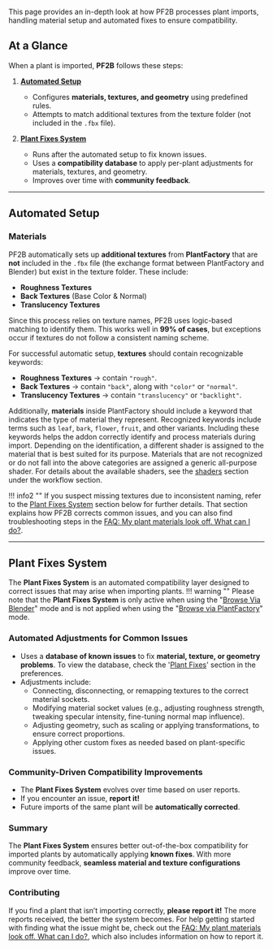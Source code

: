 This page provides an in-depth look at how PF2B processes plant imports, handling material setup and automated fixes to ensure compatibility.

## At a Glance

When a plant is imported, **PF2B** follows these steps:

1. [**Automated Setup**](#automated-setup)
    - Configures **materials, textures, and geometry** using predefined rules.
    - Attempts to match additional textures from the texture folder (not included in the `.fbx` file).

2. [**Plant Fixes System**](#plant-fixes-system)
    - Runs after the automated setup to fix known issues.
    - Uses a **compatibility database** to apply per-plant adjustments for materials, textures, and geometry.
    - Improves over time with **community feedback**.

---

## Automated Setup

### Materials

PF2B automatically sets up **additional textures** from **PlantFactory** that are **not** included in the `.fbx` file (the exchange format between PlantFactory and Blender) but exist in the texture folder. These include:

- **Roughness Textures**
- **Back Textures** (Base Color & Normal)
- **Translucency Textures**

Since this process relies on texture names, PF2B uses logic-based matching to identify them. This works well in **99% of cases**, but exceptions occur if textures do not follow a consistent naming scheme.

For successful automatic setup, **textures** should contain recognizable keywords:

- **Roughness Textures** → contain `"rough"`.
- **Back Textures** → contain `"back"`, along with `"color"` or `"normal"`.
- **Translucency Textures** → contain `"translucency"` or `"backlight"`.

Additionally, **materials** inside PlantFactory should include a keyword that indicates the type of material they represent. Recognized keywords include terms such as `leaf`, `bark`, `flower`, `fruit`, and other variants. Including these keywords helps the addon correctly identify and process materials during import.
Depending on the identification, a different shader is assigned to the material that is best suited for its purpose. Materials that are not recognized or do not fall into the above categories are assigned a generic all-purpose shader. For details about the available shaders, see the [shaders](../workflow/material_settings.md#shaders) section under the workflow section.


!!! info2 ""
    If you suspect missing textures due to inconsistent naming, refer to the [Plant Fixes System](#plant-fixes-system) section below for further details. That section explains how PF2B corrects common issues, and you can also find troubleshooting steps in the [FAQ: My plant materials look off. What can I do?](../support/faq.md#my-plant-materials-looks-off-what-can-i-do).

---

## Plant Fixes System

The **Plant Fixes System** is an automated compatibility layer designed to correct issues that may arise when importing plants.
!!! warning ""
    Please note that the **Plant Fixes System** is only active when using the "[Browse Via Blender](../workflow/browse_via_blender.md)" mode and is not applied when using the "[Browse via PlantFactory](../workflow/browse_via_plantfactory.md)" mode.

### Automated Adjustments for Common Issues

- Uses a **database of known issues** to fix **material, texture, or geometry problems**. To view the database, check the '[Plant Fixes](../preferences/misc.md#plant-fixes)' section in the preferences.
- Adjustments include:
    - Connecting, disconnecting, or remapping textures to the correct material sockets.
    - Modifying material socket values (e.g., adjusting roughness strength, tweaking specular intensity, fine-tuning normal map influence).
    - Adjusting geometry, such as scaling or applying transformations, to ensure correct proportions.
    - Applying other custom fixes as needed based on plant-specific issues.


### Community-Driven Compatibility Improvements

- The **Plant Fixes System** evolves over time based on user reports.
- If you encounter an issue, **report it!**
- Future imports of the same plant will be **automatically corrected**.


### Summary

The **Plant Fixes System** ensures better out-of-the-box compatibility for imported plants by automatically applying **known fixes**. With more community feedback, **seamless material and texture configurations** improve over time.


### Contributing

If you find a plant that isn’t importing correctly, **please report it!** The more reports received, the better the system becomes. For help getting started with finding what the issue might be, check out the
[FAQ: My plant materials look off. What can I do?](../support/faq.md#my-plant-materials-looks-off-what-can-i-do), which also includes information on how to report it.